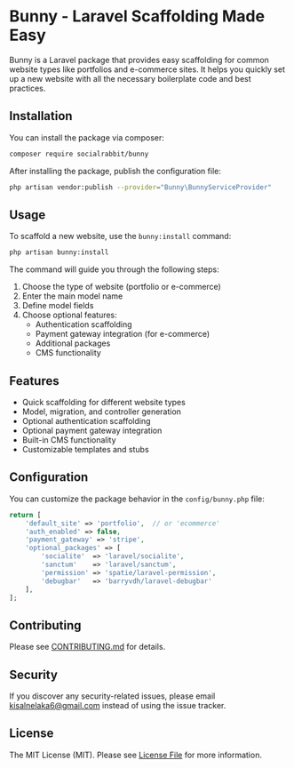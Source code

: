 # Bunny - Laravel Scaffolding Made Easy

Bunny is a Laravel package that provides easy scaffolding for common website types like portfolios and e-commerce sites. It helps you quickly set up a new website with all the necessary boilerplate code and best practices.

## Installation

You can install the package via composer:

```bash
composer require socialrabbit/bunny
```

After installing the package, publish the configuration file:

```bash
php artisan vendor:publish --provider="Bunny\BunnyServiceProvider"
```

## Usage

To scaffold a new website, use the `bunny:install` command:

```bash
php artisan bunny:install
```

The command will guide you through the following steps:
1. Choose the type of website (portfolio or e-commerce)
2. Enter the main model name
3. Define model fields
4. Choose optional features:
   - Authentication scaffolding
   - Payment gateway integration (for e-commerce)
   - Additional packages
   - CMS functionality

## Features

- Quick scaffolding for different website types
- Model, migration, and controller generation
- Optional authentication scaffolding
- Optional payment gateway integration
- Built-in CMS functionality
- Customizable templates and stubs

## Configuration

You can customize the package behavior in the `config/bunny.php` file:

```php
return [
    'default_site' => 'portfolio',  // or 'ecommerce'
    'auth_enabled' => false,
    'payment_gateway' => 'stripe',
    'optional_packages' => [
        'socialite'  => 'laravel/socialite',
        'sanctum'    => 'laravel/sanctum',
        'permission' => 'spatie/laravel-permission',
        'debugbar'   => 'barryvdh/laravel-debugbar'
    ],
];
```

## Contributing

Please see [CONTRIBUTING.md](CONTRIBUTING.md) for details.

## Security

If you discover any security-related issues, please email kisalnelaka6@gmail.com instead of using the issue tracker.

## License

The MIT License (MIT). Please see [License File](LICENSE) for more information. 
